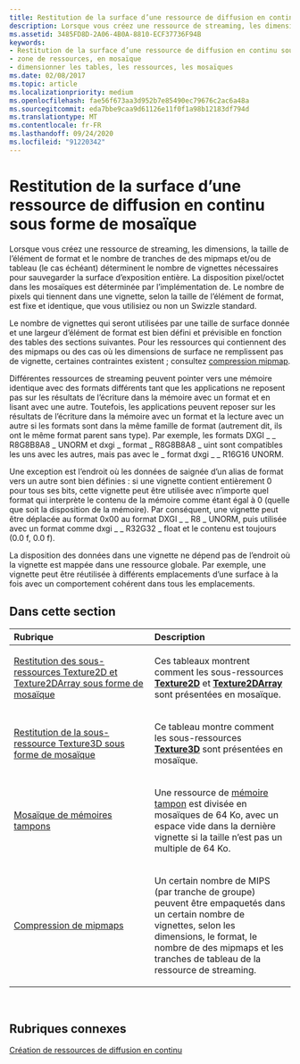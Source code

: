 ```yaml
---
title: Restitution de la surface d’une ressource de diffusion en continu sous forme de mosaïque
description: Lorsque vous créez une ressource de streaming, les dimensions, la taille de l’élément de format et le nombre de tranches de des mipmaps et/ou de tableau (le cas échéant) déterminent le nombre de vignettes nécessaires pour sauvegarder la surface d’exposition entière.
ms.assetid: 3485FD8D-2A06-4B0A-8810-ECF37736F94B
keywords:
- Restitution de la surface d’une ressource de diffusion en continu sous forme de mosaïque
- zone de ressources, en mosaïque
- dimensionner les tables, les ressources, les mosaïques
ms.date: 02/08/2017
ms.topic: article
ms.localizationpriority: medium
ms.openlocfilehash: fae56f673aa3d952b7e85490ec79676c2ac6a48a
ms.sourcegitcommit: eda7bbe9caa9d61126e11f0f1a98b12183df794d
ms.translationtype: MT
ms.contentlocale: fr-FR
ms.lasthandoff: 09/24/2020
ms.locfileid: "91220342"
---
```

# <a name="how-a-streaming-resources-area-is-tiled"></a>Restitution de la surface d’une ressource de diffusion en continu sous forme de mosaïque


Lorsque vous créez une ressource de streaming, les dimensions, la taille de l’élément de format et le nombre de tranches de des mipmaps et/ou de tableau (le cas échéant) déterminent le nombre de vignettes nécessaires pour sauvegarder la surface d’exposition entière. La disposition pixel/octet dans les mosaïques est déterminée par l’implémentation de. Le nombre de pixels qui tiennent dans une vignette, selon la taille de l’élément de format, est fixe et identique, que vous utilisiez ou non un Swizzle standard.

Le nombre de vignettes qui seront utilisées par une taille de surface donnée et une largeur d’élément de format est bien défini et prévisible en fonction des tables des sections suivantes. Pour les ressources qui contiennent des des mipmaps ou des cas où les dimensions de surface ne remplissent pas de vignette, certaines contraintes existent ; consultez [compression mipmap](mipmap-packing.md).

Différentes ressources de streaming peuvent pointer vers une mémoire identique avec des formats différents tant que les applications ne reposent pas sur les résultats de l’écriture dans la mémoire avec un format et en lisant avec une autre. Toutefois, les applications peuvent reposer sur les résultats de l’écriture dans la mémoire avec un format et la lecture avec un autre si les formats sont dans la même famille de format (autrement dit, ils ont le même format parent sans type). Par exemple, les formats DXGI \_ \_ R8G8B8A8 \_ UNORM et dxgi \_ format \_ R8G8B8A8 \_ uint sont compatibles les uns avec les autres, mais pas avec le \_ format dxgi \_ \_ R16G16 UNORM.

Une exception est l’endroit où les données de saignée d’un alias de format vers un autre sont bien définies : si une vignette contient entièrement 0 pour tous ses bits, cette vignette peut être utilisée avec n’importe quel format qui interprète le contenu de la mémoire comme étant égal à 0 (quelle que soit la disposition de la mémoire). Par conséquent, une vignette peut être déplacée au format 0x00 au format DXGI \_ \_ R8 \_ UNORM, puis utilisée avec un format comme dxgi \_ \_ R32G32 \_ float et le contenu est toujours (0.0 f, 0.0 f).

La disposition des données dans une vignette ne dépend pas de l’endroit où la vignette est mappée dans une ressource globale. Par exemple, une vignette peut être réutilisée à différents emplacements d’une surface à la fois avec un comportement cohérent dans tous les emplacements.

## <a name="span-idin-this-sectionspanin-this-section"></a><span id="in-this-section"></span>Dans cette section


<table>
<colgroup>
<col width="50%" />
<col width="50%" />
</colgroup>
<thead>
<tr class="header">
<th align="left">Rubrique</th>
<th align="left">Description</th>
</tr>
</thead>
<tbody>
<tr class="odd">
<td align="left"><p><a href="texture2d-and-texture2darray-subresource-tiling.md">Restitution des sous-ressources Texture2D et Texture2DArray sous forme de mosaïque</a></p></td>
<td align="left"><p>Ces tableaux montrent comment les sous-ressources <a href="/windows/desktop/direct3dhlsl/sm5-object-texture2d"><strong>Texture2D</strong></a> et <a href="/windows/desktop/direct3dhlsl/sm5-object-texture2darray"><strong>Texture2DArray</strong></a> sont présentées en mosaïque.</p></td>
</tr>
<tr class="even">
<td align="left"><p><a href="texture3d-subresource-tiling.md">Restitution de la sous-ressource Texture3D sous forme de mosaïque</a></p></td>
<td align="left"><p>Ce tableau montre comment les sous-ressources <a href="/windows/desktop/direct3dhlsl/sm5-object-texture3d"><strong>Texture3D</strong></a> sont présentées en mosaïque.</p></td>
</tr>
<tr class="odd">
<td align="left"><p><a href="buffer-tiling.md">Mosaïque de mémoires tampons</a></p></td>
<td align="left"><p>Une ressource de <a href="introduction-to-buffers.md">mémoire tampon</a> est divisée en mosaïques de 64 Ko, avec un espace vide dans la dernière vignette si la taille n’est pas un multiple de 64 Ko.</p></td>
</tr>
<tr class="even">
<td align="left"><p><a href="mipmap-packing.md">Compression de mipmaps</a></p></td>
<td align="left"><p>Un certain nombre de MIPS (par tranche de groupe) peuvent être empaquetés dans un certain nombre de vignettes, selon les dimensions, le format, le nombre de des mipmaps et les tranches de tableau de la ressource de streaming.</p></td>
</tr>
</tbody>
</table>

 

## <a name="span-idrelated-topicsspanrelated-topics"></a><span id="related-topics"></span>Rubriques connexes


[Création de ressources de diffusion en continu](creating-streaming-resources.md)

 

 